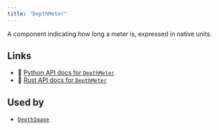 ```yaml
---
title: "DepthMeter"
---
```


A component indicating how long a meter is, expressed in native units.


## Links
 * 🐍 [Python API docs for `DepthMeter`](https://ref.rerun.io/docs/python/nightly/common/components#rerun.components.DepthMeter)
 * 🦀 [Rust API docs for `DepthMeter`](https://docs.rs/rerun/0.9.0-alpha.10/rerun/components/struct.DepthMeter.html)


## Used by

* [`DepthImage`](../archetypes/depth_image.md)

